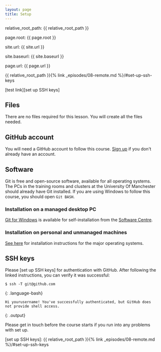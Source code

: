 ```yaml
---
layout: page
title: Setup
---
```


relative_root_path: {{ relative_root_path }}

page.root: {{ page.root }}

site.url: {{ site.url }}

site.baseurl: {{ site.baseurl }}

page.url: {{ page.url }}

{{ relative_root_path }}{% link _episodes/08-remote.md %}/#set-up-ssh-keys

[test link][set up SSH keys]

## Files
There are no files required for this lesson. You will create all the files needed.

## GitHub account
You will need a GitHub account to follow this course.
[Sign up][GitHub] if you don't already have an account.


## Software
Git is free and open-source software, available for all operating systems.
The PCs in the training rooms and clusters at the University Of Manchester should already have Git installed.
If you are using Windows to follow this course, you should open `Git BASH`.

### Installation on a managed desktop PC
[Git for Windows](https://git-for-windows.github.io/) is available for self-installation from the
[Software Centre](https://supportcentre.manchester.ac.uk/ServiceDesk.WebAccess/wd/object/open.rails?class_name=Knowledge.Article&key=2713eff4-2720-4db8-a1f6-a4bbb0d70cab).

### Installation on personal and unmanaged machines
[See here](https://git-scm.com/book/en/v2/Getting-Started-Installing-Git) for installation instructions
for the major operating systems.

## SSH keys
Please [set up SSH keys] for authentication with GitHub.
After following the linked instructions, you can verify it was successful:

~~~
$ ssh -T git@github.com
~~~
{: .language-bash}

~~~
Hi yourusername! You've successfully authenticated, but GitHub does not provide shell access.
~~~
{: .output}

Please get in touch before the course starts if you run into any problems with set up.

[GitHub]: https://github.com/
[set up SSH keys]: {{ relative_root_path }}{% link _episodes/08-remote.md %}/#set-up-ssh-keys
